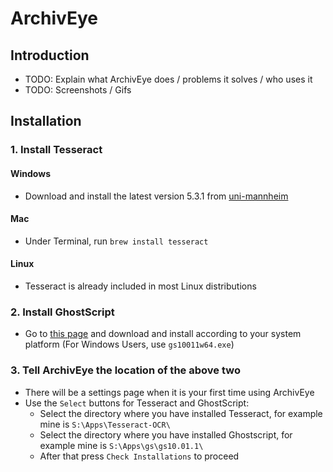 # ArchivEye

## Introduction

- TODO: Explain what ArchivEye does / problems it solves / who uses it
- TODO: Screenshots / Gifs

## Installation

### 1. Install Tesseract

#### Windows

- Download and install the latest version 5.3.1 from [uni-mannheim](https://digi.bib.uni-mannheim.de/tesseract/tesseract-ocr-w64-setup-5.3.1.20230401.exe)

#### Mac

- Under Terminal, run `brew install tesseract`

#### Linux

- Tesseract is already included in most Linux distributions

### 2. Install GhostScript

- Go to [this page](https://github.com/ArtifexSoftware/ghostpdl-downloads/releases) and download and install according to your system platform (For Windows Users, use `gs10011w64.exe`)

### 3. Tell ArchivEye the location of the above two

- There will be a settings page when it is your first time using ArchivEye
- Use the `Select` buttons for Tesseract and GhostScript:
  - Select the directory where you have installed Tesseract, for example mine is `S:\Apps\Tesseract-OCR\`
  - Select the directory where you have installed Ghostscript, for example mine is `S:\Apps\gs\gs10.01.1\`
  - After that press `Check Installations` to proceed
